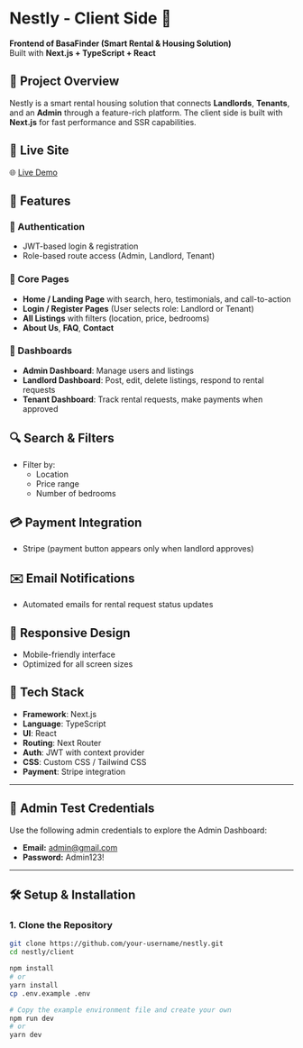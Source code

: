 # Nestly - Client Side 🏡
**Frontend of BasaFinder (Smart Rental & Housing Solution)**  
Built with **Next.js + TypeScript + React**

## 📘 Project Overview
Nestly is a smart rental housing solution that connects **Landlords**, **Tenants**, and an **Admin** through a feature-rich platform. The client side is built with **Next.js** for fast performance and SSR capabilities.

## 🚀 Live Site

🌐 [Live Demo](https://your-frontend-link.vercel.app)

## 🔑 Features

### 🔐 Authentication
- JWT-based login & registration
- Role-based route access (Admin, Landlord, Tenant)

### 🎯 Core Pages
- **Home / Landing Page** with search, hero, testimonials, and call-to-action
- **Login / Register Pages** (User selects role: Landlord or Tenant)
- **All Listings** with filters (location, price, bedrooms)
- **About Us**, **FAQ**, **Contact**

### 💼 Dashboards
- **Admin Dashboard**: Manage users and listings
- **Landlord Dashboard**: Post, edit, delete listings, respond to rental requests
- **Tenant Dashboard**: Track rental requests, make payments when approved


## 🔍 Search & Filters
- Filter by:
  - Location
  - Price range
  - Number of bedrooms

## 💳 Payment Integration
- Stripe (payment button appears only when landlord approves)

## ✉️ Email Notifications
- Automated emails for rental request status updates

## 📱 Responsive Design
- Mobile-friendly interface
- Optimized for all screen sizes

## 🧪 Tech Stack
- **Framework**: Next.js
- **Language**: TypeScript
- **UI**: React
- **Routing**: Next Router
- **Auth**: JWT with context provider
- **CSS**: Custom CSS / Tailwind CSS
- **Payment**: Stripe integration

---

## 🧪 Admin Test Credentials

Use the following admin credentials to explore the Admin Dashboard:

- **Email:** admin@gmail.com 
- **Password:** Admin123!
---


## 🛠️ Setup & Installation

### 1. Clone the Repository

```bash
git clone https://github.com/your-username/nestly.git
cd nestly/client

npm install
# or
yarn install
cp .env.example .env

# Copy the example environment file and create your own
npm run dev
# or
yarn dev
